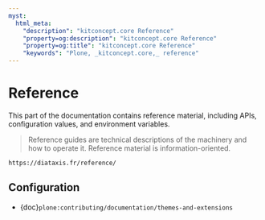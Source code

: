 ```yaml
---
myst:
  html_meta:
    "description": "kitconcept.core Reference"
    "property=og:description": "kitconcept.core Reference"
    "property=og:title": "kitconcept.core Reference"
    "keywords": "Plone, _kitconcept.core,_ reference"
---
```


# Reference

This part of the documentation contains reference material, including APIs, configuration values, and environment variables.

> Reference guides are technical descriptions of the machinery and how to operate it.
> Reference material is information-oriented.

```{seealso}
https://diataxis.fr/reference/
```

## Configuration

-   {doc}`plone:contributing/documentation/themes-and-extensions`
